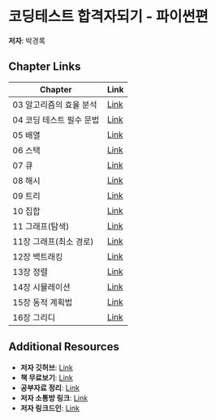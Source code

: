 # 코딩테스트 합격자되기 - 파이썬편

**저자**: 박경록

## Chapter Links

| Chapter | Link |
|---------|------|
| 03 알고리즘의 효율 분석 | [Link](https://cafe.naver.com/dremdeveloper/994) |
| 04 코딩 테스트 필수 문법 | [Link](https://cafe.naver.com/dremdeveloper/995) |
| 05 배열 | [Link](https://cafe.naver.com/dremdeveloper/1007) |
| 06 스택 | [Link](https://cafe.naver.com/dremdeveloper/1011) |
| 07 큐 | [Link](https://cafe.naver.com/dremdeveloper/1015) |
| 08 해시 | [Link](https://cafe.naver.com/dremdeveloper/1040) |
| 09 트리 | [Link](https://cafe.naver.com/dremdeveloper/1042) |
| 10 집합 | [Link](https://cafe.naver.com/dremdeveloper/1044) |
| 11 그래프(탐색) | [Link](https://cafe.naver.com/dremdeveloper/1045) |
| 11장 그래프(최소 경로) | [Link](https://cafe.naver.com/dremdeveloper/1046) |
| 12장 백트래킹 | [Link](https://cafe.naver.com/dremdeveloper/1048) |
| 13장 정렬 | [Link](https://cafe.naver.com/dremdeveloper/1049) |
| 14장 시뮬레이션 | [Link](https://cafe.naver.com/dremdeveloper/1050) |
| 15장 동적 계획법 | [Link](https://cafe.naver.com/dremdeveloper/1051) |
| 16장 그리디 | [Link](https://cafe.naver.com/dremdeveloper/1052) |

## Additional Resources
- **저자 깃허브**: [Link](https://github.com/dremdeveloper)
- **책 무료보기**: [Link](https://wikidocs.net/book/13314)
- **공부자료 정리**: [Link](https://github.com/dremdeveloper/codingtest_python/blob/main/community.md)
- **저자 소통방 링크**: [Link](https://open.kakao.com/o/gX0WnTCf)
- **저자 링크드인**: [Link](https://www.linkedin.com/in/ultrasuperrok/)


